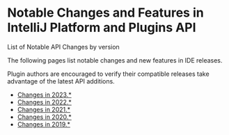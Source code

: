 <!-- Copyright 2000-2023 JetBrains s.r.o. and contributors. Use of this source code is governed by the Apache 2.0 license. -->

# Notable Changes and Features in IntelliJ Platform and Plugins API

<link-summary>List of Notable API Changes by version</link-summary>

The following pages list notable changes and new features in IDE releases.

Plugin authors are encouraged to verify their compatible releases take advantage of the latest API additions.

<include from="snippets.md" element-id="subscribeNews"/>

* [Changes in 2023.*](api_notable_list_2023.md)
* [Changes in 2022.*](api_notable_list_2022.md)
* [Changes in 2021.*](api_notable_list_2021.md)
* [Changes in 2020.*](api_notable_list_2020.md)
* [Changes in 2019.*](api_notable_list_2019.md)
